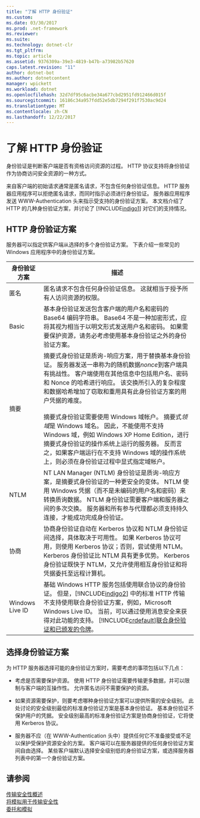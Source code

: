 ```yaml
---
title: "了解 HTTP 身份验证"
ms.custom: 
ms.date: 03/30/2017
ms.prod: .net-framework
ms.reviewer: 
ms.suite: 
ms.technology: dotnet-clr
ms.tgt_pltfrm: 
ms.topic: article
ms.assetid: 9376309a-39e3-4819-b47b-a73982b57620
caps.latest.revision: "11"
author: dotnet-bot
ms.author: dotnetcontent
manager: wpickett
ms.workload: dotnet
ms.openlocfilehash: 32d7df95c6acbe34a677cbd2951fd912466d015f
ms.sourcegitcommit: 16186c34a957fdd52e5db7294f291f7530ac9d24
ms.translationtype: MT
ms.contentlocale: zh-CN
ms.lasthandoff: 12/22/2017
---
```

# <a name="understanding-http-authentication"></a>了解 HTTP 身份验证
身份验证是判断客户端是否有资格访问资源的过程。 HTTP 协议支持将身份验证作为协商访问安全资源的一种方式。  
  
 来自客户端的初始请求通常是匿名请求，不包含任何身份验证信息。 HTTP 服务器应用程序可以拒绝匿名请求，而同时指示必须进行身份验证。 服务器应用程序发送 WWW-Authentication 头来指示受支持的身份验证方案。 本文档介绍了 HTTP 的几种身份验证方案，并讨论了 [!INCLUDE[indigo1](../../../../includes/indigo1-md.md)] 对它们的支持情况。  
  
## <a name="http-authentication-schemes"></a>HTTP 身份验证方案  
 服务器可以指定供客户端从选择的多个身份验证方案。 下表介绍一些常见的 Windows 应用程序中的身份验证方案。  
  
|身份验证方案|描述|  
|---------------------------|-----------------|  
|匿名|匿名请求不包含任何身份验证信息。 这就相当于授予所有人访问资源的权限。|  
|Basic|基本身份验证发送包含客户端的用户名和密码的 Base64 编码字符串。 Base64 不是一种加密形式，应将其视为相当于以明文形式发送用户名和密码。 如果需要保护资源，请务必考虑使用基本身份验证之外的身份验证方案。|  
|摘要|摘要式身份验证是质询-响应方案，用于替换基本身份验证。 服务器发送一串称为的随机数据*nonce*到客户端具有挑战性。 客户端使用在其他信息中包括用户名、密码和 Nonce 的哈希进行响应。 该交换所引入的复杂程度和数据哈希增加了窃取和重用具有此身份验证方案的用户凭据的难度。<br /><br /> 摘要式身份验证需要使用 Windows 域帐户。 摘要式*领域*是 Windows 域名。 因此，不能使用不支持 Windows 域，例如 Windows XP Home Edition，进行摘要式身份验证的操作系统上运行的服务器。 反而言之，如果客户端运行在不支持 Windows 域的操作系统上，则必须在身份验证过程中显式指定域帐户。|  
|NTLM|NT LAN Manager (NTLM) 身份验证是质询-响应方案，是摘要式身份验证的一种更安全的变体。 NTLM 使用 Windows 凭据（而不是未编码的用户名和密码）来转换质询数据。 NTLM 身份验证需要客户端和服务器之间的多次交换。 服务器和所有参与代理都必须支持持久连接，才能成功完成身份验证。|  
|协商|协商身份验证自动在 Kerberos 协议和 NTLM 身份验证间选择，具体取决于可用性。 如果 Kerberos 协议可用，则使用 Kerberos 协议；否则，尝试使用 NTLM。 Kerberos 身份验证比 NTLM 具有更多优势。 Kerberos 身份验证既快于 NTLM，又允许使用相互身份验证和将凭据委托至远程计算机。|  
|Windows Live ID|基础 Windows HTTP 服务包括使用联合协议的身份验证。 但是，[!INCLUDE[indigo2](../../../../includes/indigo2-md.md)] 中的标准 HTTP 传输不支持使用联合身份验证方案，例如，Microsoft Windows Live ID。 当前，可以通过使用消息安全来获得对此功能的支持。 [!INCLUDE[crdefault](../../../../includes/crdefault-md.md)][联合身份验证和已颁发的令牌](../../../../docs/framework/wcf/feature-details/federation-and-issued-tokens.md)。|  
  
## <a name="choosing-an-authentication-scheme"></a>选择身份验证方案  
 为 HTTP 服务器选择可能的身份验证方案时，需要考虑的事项包括以下几点：  
  
-   考虑是否需要保护资源。 使用 HTTP 身份验证需要传输更多数据，并可以限制与客户端的互操作性。 允许匿名访问不需要保护的资源。  
  
-   如果资源需要保护，则要考虑哪种身份验证方案可以提供所需的安全级别。 此处讨论的安全级别最低的标准身份验证方案是基本身份验证。 基本身份验证不保护用户的凭据。 安全级别最高的标准身份验证方案是协商身份验证，它将使用 Kerberos 协议。  
  
-   服务器不应（在 WWW-Authentication 头中）提供任何它不准备接受或不足以保护受保护资源安全的方案。 客户端可以在服务器提供的任何身份验证方案间自由选择。 某些客户端默认选择安全级别低的身份验证方案，或选择服务器列表中的第一个身份验证方案。  
  
## <a name="see-also"></a>请参阅  
 [传输安全性概述](../../../../docs/framework/wcf/feature-details/transport-security-overview.md)  
 [将模拟用于传输安全性](../../../../docs/framework/wcf/feature-details/using-impersonation-with-transport-security.md)  
 [委托和模拟](../../../../docs/framework/wcf/feature-details/delegation-and-impersonation-with-wcf.md)
